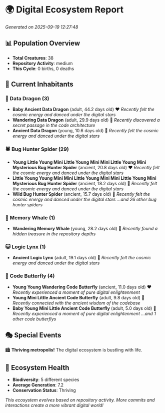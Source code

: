 # 🌍 Digital Ecosystem Report
*Generated on 2025-09-19 12:27:48*

## 📊 Population Overview
- **Total Creatures**: 38
- **Repository Activity**: medium
- **This Cycle**: 0 births, 0 deaths

## 👥 Current Inhabitants

### 🐉 Data Dragon (3)
- **Baby Ancient Data Dragon** (adult, 44.2 days old) ❤️
  *Recently felt the cosmic energy and danced under the digital stars*
- **Wandering Data Dragon** (adult, 29.9 days old) 💛
  *Recently discovered a secret passage in the code architecture*
- **Ancient Data Dragon** (young, 10.6 days old) 💚
  *Recently felt the cosmic energy and danced under the digital stars*

### 🕷️ Bug Hunter Spider (29)
- **Young Little Young Mini Little Young Mini Mini Little Young Mini Mysterious Bug Hunter Spider** (ancient, 20.8 days old) ❤️
  *Recently felt the cosmic energy and danced under the digital stars*
- **Little Young Young Mini Mini Little Young Mini Mini Little Young Mini Mysterious Bug Hunter Spider** (ancient, 18.2 days old) 💛
  *Recently felt the cosmic energy and danced under the digital stars*
- **Wild Bug Hunter Spider** (ancient, 15.7 days old) 💛
  *Recently felt the cosmic energy and danced under the digital stars*
  *...and 26 other bug hunter spiders*

### 🐋 Memory Whale (1)
- **Wandering Memory Whale** (young, 28.2 days old) 💚
  *Recently found a hidden treasure in the repository depths*

### 🐱 Logic Lynx (1)
- **Ancient Logic Lynx** (adult, 19.1 days old) 💛
  *Recently felt the cosmic energy and danced under the digital stars*

### 🦋 Code Butterfly (4)
- **Young Young Wandering Code Butterfly** (ancient, 11.0 days old) ❤️
  *Recently experienced a moment of pure digital enlightenment*
- **Young Mini Little Ancient Code Butterfly** (adult, 9.8 days old) 💛
  *Recently connected with the ancient wisdom of the codebase*
- **Baby Young Mini Little Ancient Code Butterfly** (adult, 5.0 days old) 💚
  *Recently experienced a moment of pure digital enlightenment*
  *...and 1 other code butterflys*

## 🎭 Special Events

🏙️ **Thriving metropolis!** The digital ecosystem is bustling with life.

## 🔬 Ecosystem Health
- **Biodiversity**: 5 different species
- **Average Generation**: 7.2
- **Conservation Status**: Thriving

*This ecosystem evolves based on repository activity. More commits and interactions create a more vibrant digital world!*